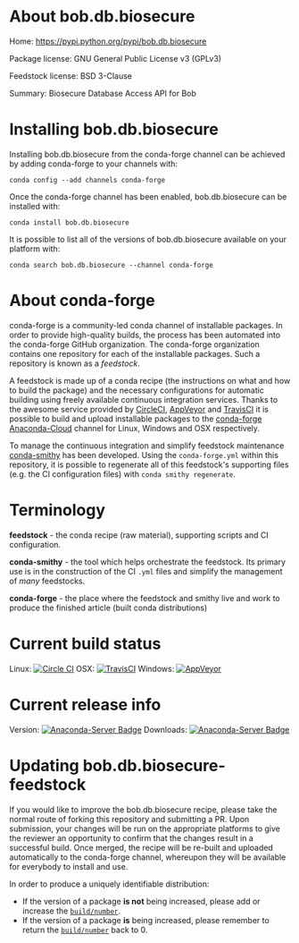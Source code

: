 About bob.db.biosecure
======================

Home: https://pypi.python.org/pypi/bob.db.biosecure

Package license: GNU General Public License v3 (GPLv3)

Feedstock license: BSD 3-Clause

Summary: Biosecure Database Access API for Bob



Installing bob.db.biosecure
===========================

Installing bob.db.biosecure from the conda-forge channel can be achieved by adding conda-forge to your channels with:

```
conda config --add channels conda-forge
```

Once the conda-forge channel has been enabled, bob.db.biosecure can be installed with:

```
conda install bob.db.biosecure
```

It is possible to list all of the versions of bob.db.biosecure available on your platform with:

```
conda search bob.db.biosecure --channel conda-forge
```


About conda-forge
=================

conda-forge is a community-led conda channel of installable packages.
In order to provide high-quality builds, the process has been automated into the
conda-forge GitHub organization. The conda-forge organization contains one repository 
for each of the installable packages. Such a repository is known as a *feedstock*.

A feedstock is made up of a conda recipe (the instructions on what and how to build
the package) and the necessary configurations for automatic building using freely
available continuous integration services. Thanks to the awesome service provided by
[CircleCI](https://circleci.com/), [AppVeyor](http://www.appveyor.com/)
and [TravisCI](https://travis-ci.org/) it is possible to build and upload installable
packages to the [conda-forge](https://anaconda.org/conda-forge)
[Anaconda-Cloud](http://docs.anaconda.org/) channel for Linux, Windows and OSX respectively.

To manage the continuous integration and simplify feedstock maintenance
[conda-smithy](http://github.com/conda-forge/conda-smithy) has been developed.
Using the ``conda-forge.yml`` within this repository, it is possible to regenerate all of
this feedstock's supporting files (e.g. the CI configuration files) with ``conda smithy regenerate``.


Terminology
===========

**feedstock** - the conda recipe (raw material), supporting scripts and CI configuration.

**conda-smithy** - the tool which helps orchestrate the feedstock.
                   Its primary use is in the construction of the CI ``.yml`` files
                   and simplify the management of *many* feedstocks.

**conda-forge** - the place where the feedstock and smithy live and work to
                  produce the finished article (built conda distributions)

Current build status
====================

Linux: [![Circle CI](https://circleci.com/gh/conda-forge/bob.db.biosecure-feedstock.svg?style=svg)](https://circleci.com/gh/conda-forge/bob.db.biosecure-feedstock)
OSX: [![TravisCI](https://travis-ci.org/conda-forge/bob.db.biosecure-feedstock.svg?branch=master)](https://travis-ci.org/conda-forge/bob.db.biosecure-feedstock) 
Windows: [![AppVeyor](https://ci.appveyor.com/api/projects/status/github/conda-forge/bob-db-biosecure-feedstock?svg=True)](https://ci.appveyor.com/project/conda-forge/bob-db-biosecure-feedstock/branch/master)

Current release info
====================
Version: [![Anaconda-Server Badge](https://anaconda.org/conda-forge/bob.db.biosecure/badges/version.svg)](https://anaconda.org/conda-forge/bob.db.biosecure)
Downloads: [![Anaconda-Server Badge](https://anaconda.org/conda-forge/bob.db.biosecure/badges/downloads.svg)](https://anaconda.org/conda-forge/bob.db.biosecure)


Updating bob.db.biosecure-feedstock
===================================

If you would like to improve the bob.db.biosecure recipe, please take the normal
route of forking this repository and submitting a PR. Upon submission, your changes will
be run on the appropriate platforms to give the reviewer an opportunity to confirm that the
changes result in a successful build. Once merged, the recipe will be re-built and uploaded
automatically to the conda-forge channel, whereupon they will be available for everybody to
install and use.

In order to produce a uniquely identifiable distribution:
 * If the version of a package **is not** being increased, please add or increase
   the [``build/number``](http://conda.pydata.org/docs/building/meta-yaml.html#build-number-and-string). 
 * If the version of a package **is** being increased, please remember to return
   the [``build/number``](http://conda.pydata.org/docs/building/meta-yaml.html#build-number-and-string)
   back to 0.
